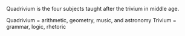 Quadrivium is the four subjects taught after the trivium in middle age.

Quadrivium = arithmetic, geometry, music, and astronomy
Trivium = grammar, logic, rhetoric